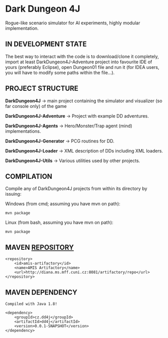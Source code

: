 # Dark Dungeon 4J

Rogue-like scenario simulator for AI experiments, highly modular implementation.

## IN DEVELOPMENT STATE

The best way to interact with the code is to download/clone it completely, import at least DarkDungeon4J-Adventure project
into favourite IDE of yours (preferably Eclipse), open Dungeon01 file and run it (for IDEA users, you will have to modify some paths within the file...).

## PROJECT STRUCTURE

**DarkDungeon4J** -> main project containing the simulator and visualizer (so far console only) of the game

**DarkDungeon4J-Adventure** -> Project with example DD adventures.

**DarkDungeon4J-Agents** -> Hero/Monster/Trap agent (mind) implementations.

**DarkDungeon4J-Generator** -> PCG routines for DD.

**DarkDungeon4J-Loader** -> XML description of DDs including XML loaders.

**DarkDungeon4J-Utils** -> Various utilities used by other projects.

## COMPILATION

Compile any of DarkDungeon4J projects from within its directory by issuing:

Windows (from cmd; assuming you have mvn on path):

    mvn package
    
Linux (from bash, assuming you have mvn on path):

    mvn package

## MAVEN [REPOSITORY](http://diana.ms.mff.cuni.cz:8081/artifactory)

    <repository>
        <id>amis-artifactory</id>
        <name>AMIS Artifactory</name>
        <url>http://diana.ms.mff.cuni.cz:8081/artifactory/repo</url>
    </repository>
    
## MAVEN DEPENDENCY

    Compiled with Java 1.8!

    <dependency>
        <groupId>cz.dd4j</groupId>
	    <artifactId>dd4j</artifactId>
	    <version>0.0.1-SNAPSHOT</version>
    </dependency>
